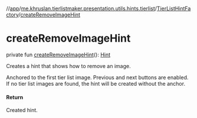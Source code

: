 //[app](../../../index.md)/[me.khruslan.tierlistmaker.presentation.utils.hints.tierlist](../index.md)/[TierListHintFactory](index.md)/[createRemoveImageHint](create-remove-image-hint.md)

# createRemoveImageHint

private fun [createRemoveImageHint](create-remove-image-hint.md)(): [Hint](../../me.khruslan.tierlistmaker.presentation.utils.hints.core/-hint/index.md)

Creates a hint that shows how to remove an image.

Anchored to the first tier list image. Previous and next buttons are enabled. If no tier list images are found, the hint will be created without the anchor.

#### Return

Created hint.
